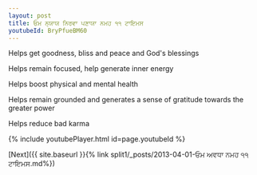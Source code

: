 ```yaml
---
layout: post
title: ਓਮ ਨ੍ਯਾਯ ਨਿਰਵਾ ਪਣਾਯਾ ਨਮਹ ੧੧ ਟਾਇਮਸ
youtubeId: BryPfueBM60
---
```

 
 
Helps get goodness, bliss and peace and God's blessings
 
Helps remain focused, help generate inner energy 
 
Helps boost physical and mental health 
 
Helps remain grounded and generates a sense of gratitude towards the greater power 
 
Helps reduce bad karma
 
 
 
 


{% include youtubePlayer.html id=page.youtubeId %}
 
[Next]({{ site.baseurl }}{% link  split1/_posts/2013-04-01-ਓਮ ਅਵਧਾ ਨਮਹ ੧੧ ਟਾਇਮਸ.md%})
 
